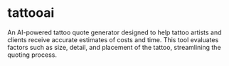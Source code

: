 # tattooai
An AI-powered tattoo quote generator designed to help tattoo artists and clients receive accurate estimates of costs and time. This tool evaluates factors such as size, detail, and placement of the tattoo, streamlining the quoting process.
